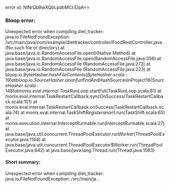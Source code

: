 error id: NlNrQb8wXQbLpdbMCr/DpA==
### Bloop error:

Unexpected error when compiling diet_tracker: java.io.FileNotFoundException: <WORKSPACE>/src/main/java/com/example/diettracker/controller/FoodRestController.java (No such file or directory)
	at java.base/java.io.RandomAccessFile.open0(Native Method)
	at java.base/java.io.RandomAccessFile.open(RandomAccessFile.java:356)
	at java.base/java.io.RandomAccessFile.<init>(RandomAccessFile.java:273)
	at java.base/java.io.RandomAccessFile.<init>(RandomAccessFile.java:223)
	at bloop.io.ByteHasher$.hashFileContents(ByteHasher.scala:19)
	at bloop.io.SourceHasher$.$anonfun$findAndHashSourcesInProject$16(SourceHasher.scala:148)
	at monix.eval.internal.TaskRunLoop$.startFull(TaskRunLoop.scala:81)
	at monix.eval.internal.TaskRestartCallback.syncOnSuccess(TaskRestartCallback.scala:101)
	at monix.eval.internal.TaskRestartCallback.onSuccess(TaskRestartCallback.scala:74)
	at monix.eval.internal.TaskShift$Register$$anon$1.run(TaskShift.scala:65)
	at monix.execution.internal.InterceptRunnable.run(InterceptRunnable.scala:27)
	at java.base/java.util.concurrent.ThreadPoolExecutor.runWorker(ThreadPoolExecutor.java:1144)
	at java.base/java.util.concurrent.ThreadPoolExecutor$Worker.run(ThreadPoolExecutor.java:642)
	at java.base/java.lang.Thread.run(Thread.java:1583)
#### Short summary: 

Unexpected error when compiling diet_tracker: java.io.FileNotFoundException: <WORKSPACE>/src/main/ja...